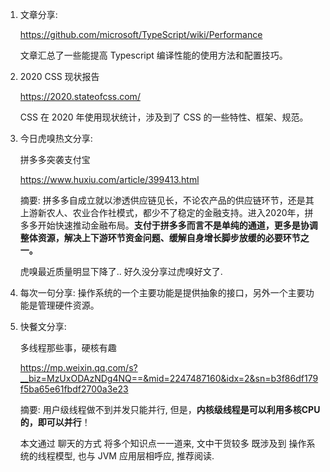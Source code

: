 1. 文章分享:

   https://github.com/microsoft/TypeScript/wiki/Performance

   文章汇总了一些能提高 Typescript 编译性能的使用方法和配置技巧。

2. 2020 CSS 现状报告

   https://2020.stateofcss.com/

   CSS 在 2020 年使用现状统计，涉及到了 CSS 的一些特性、框架、规范。
   
3. 今日虎嗅热文分享:

   拼多多突袭支付宝

   https://www.huxiu.com/article/399413.html

   摘要: 拼多多自成立就以渗透供应链见长，不论农产品的供应链环节，还是其上游新农人、农业合作社模式，都少不了稳定的金融支持。进入2020年，拼多多开始快速推动金融布局。**支付于拼多多而言不是单纯的通道，更多是协调整体资源，解决上下游环节资金问题、缓解自身增长脚步放缓的必要环节之一。**

   虎嗅最近质量明显下降了.. 好久没分享过虎嗅好文了.
   
4. 每次一句分享: 
   操作系统的一个主要功能是提供抽象的接口，另外一个主要功能是管理硬件资源。

5. 快餐文分享:

   多线程那些事，硬核有趣

   https://mp.weixin.qq.com/s?__biz=MzUxODAzNDg4NQ==&mid=2247487160&idx=2&sn=b3f86df179f5ba65e61fbdf2700a3e23

   摘要: 用户级线程做不到并发只能并行, 但是，**内核级线程是可以利用多核CPU的，即可以并行**！

   本文通过 聊天的方式 将多个知识点一一道来, 文中干货较多 既涉及到 操作系统的线程模型, 也与 JVM 应用层相呼应, 推荐阅读.

   

   